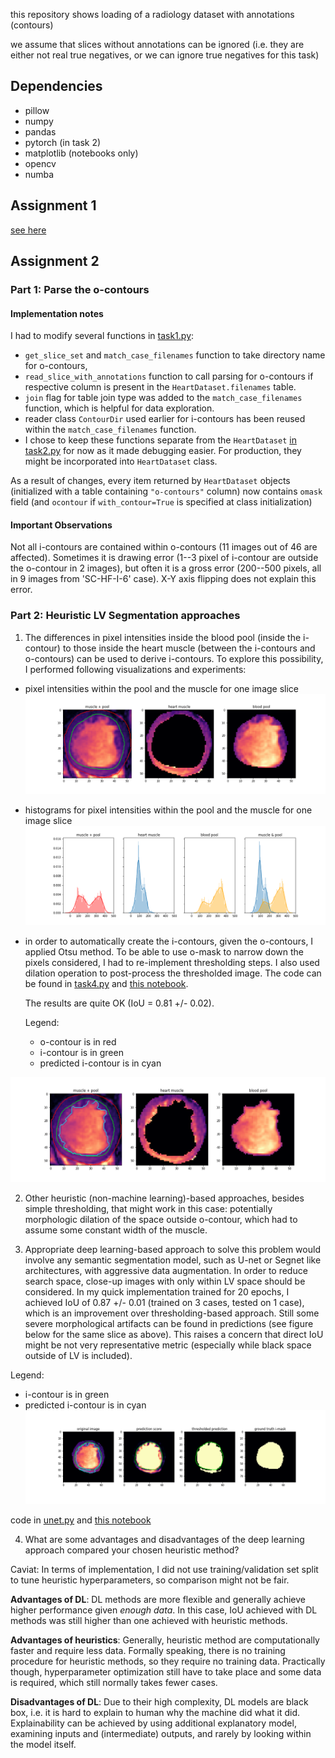 this repository shows loading of a radiology dataset with annotations (contours)

we assume that slices without annotations can be ignored 
(i.e. they are either not real true negatives, or we can ignore true negatives for this task)

## Dependencies
- pillow
- numpy
- pandas
- pytorch (in task 2)
- matplotlib (notebooks only)
- opencv
- numba


## Assignment 1
[see here](asgn1.md)

## Assignment 2

### Part 1: Parse the o-contours

#### Implementation notes
I had to modify several functions in [task1.py](task1.py):
- `get_slice_set` and `match_case_filenames` function to take
directory name for o-contours,
- `read_slice_with_annotations` function to call parsing for o-contours
if respective column is present in the `HeartDataset.filenames` table. 
- `join` flag for table join type was added to the `match_case_filenames` function,
which is helpful for data exploration.
- reader class `ContourDir` used earlier for i-contours has been reused within the `match_case_filenames` function.
- I chose to keep these functions separate from the `HeartDataset` [in task2.py](task2.py) for now as it made debugging easier.
For production, they might be incorporated into `HeartDataset` class.

As a result of changes, every item returned by `HeartDataset` objects (initialized with a table containing 
`"o-contours"` column) now contains `omask` field
(and `ocontour` if `with_contour=True` is specified at class initialization)


#### Important Observations
Not all i-contours are contained within o-contours (11 images out of 46 are affected).
Sometimes it is drawing error (1--3 pixel of i-contour are outside the o-contour in 2 images),
but often it is a gross error (200--500 pixels, all in 9 images from 'SC-HF-I-6' case).
X-Y axis flipping does not explain this error.


### Part 2: Heuristic LV Segmentation approaches

1. The differences in pixel intensities inside the blood pool (inside the i-contour) to those inside the heart muscle (between the i-contours and o-contours)
can be used to derive i-contours. To explore this possibility, I performed following visualizations and experiments:

- pixel intensities within the pool and the muscle for one image slice
![closeup](closeup.png)

- histograms for pixel intensities within the pool and the muscle for one image slice
![histogram](i_o_histograms.png)

- in order to automatically create the i-contours, given the o-contours, I applied Otsu method.
  To be able to use o-mask to narrow down the pixels considered, I had to re-implement thresholding steps.
  I also used dilation operation to post-process the thresholded image.
  The code can be found in [task4.py](task4.py) and [this notebook](asgn2-threshold.ipynb).

  The results are quite OK (IoU = 0.81 +/- 0.02). 
  
  Legend:
  - o-contour is in red
  - i-contour is in green
  - predicted i-contour is in cyan

![thresholded](closeup_thresholded.png)


2. Other heuristic (non-machine learning)-based approaches, besides simple thresholding, that might work in this case:
potentially morphologic dilation of the space outside o-contour, which had to assume some constant width of the muscle.

3. Appropriate deep learning-based approach to solve this problem would involve any semantic segmentation model, 
such as U-net or Segnet like architectures, with aggressive data augmentation.
In order to reduce search space, close-up images with only within LV space should be considered.
In my quick implementation trained for 20 epochs, I achieved IoU of 0.87 +/- 0.01 (trained on 3 cases, tested on 1 case), 
which is an improvement over thresholding-based approach. Still some severe morphological artifacts can be found in predictions
(see figure below for the same slice as above). This raises a concern that direct IoU might be not very representative metric
(especially while black space outside of LV is included).

  Legend:
  - i-contour is in green
  - predicted i-contour is in cyan
![](closeup_dl.png)

code in [unet.py](unet.py) and [this notebook](asgn2-deeplearning.ipynb)

4. What are some advantages and disadvantages of the deep learning approach compared your chosen heuristic method?

Caviat: In terms of implementation, I did not use training/validation set split to tune heuristic hyperparameters, so
comparison might not be fair.

**Advantages of DL**: DL methods are more flexible and generally achieve higher performance given _enough data_. In this case,
IoU achieved with DL methods was still higher than one achieved with heuristic methods.

**Advantages of heuristics**: Generally, heuristic method are computationally faster and require less data.
Formally speaking, there is no training procedure for heuristic methods, so they require no training data. 
Practically though, hyperparameter optimization still have to take place and some data is required, which still normally takes fewer
cases. 

**Disadvantages of DL**: Due to their high complexity, DL models are black box, i.e. it is hard to explain to human why the machine did what it did. Explainability
can be achieved by using additional explanatory model, examining inputs and (intermediate) outputs, 
and rarely by looking within the model itself.


